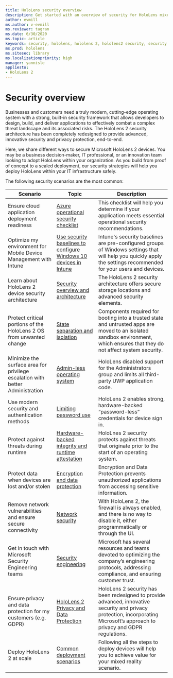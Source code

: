 ```yaml
---
title: HoloLens security overview
description: Get started with an overview of security for HoloLens mixed reality devices. 
author: evmill
ms.author: v-evmill
ms.reviewer: tagran
ms.date: 6/30/2020
ms.topic: article
keywords: security, hololens, hololens 2, hololens2 security, security overview
ms.prod: hololens
ms.sitesec: library
ms.localizationpriority: high
manager: yannisle
appliesto:
- HoloLens 2
---
```


# Security overview

Businesses and customers need a truly modern, cutting-edge operating system with a strong, built-in security framework that allows developers to design, build, and deliver applications to effectively combat a complex threat landscape and its associated risks. The HoloLens 2 security architecture has been completely redesigned to provide advanced, innovative security and privacy protection, end-to-end.

Here, we share different ways to secure Microsoft HoloLens 2 devices. You may be a business decision-maker, IT professional, or an innovation team looking to adopt HoloLens within your organization. As you build from proof of concept to a scaled deployment, our security strategies will help you deploy HoloLens within your IT infrastructure safely. 

The following security scenarios are the most common:

| Scenario | Topic | Description |
|---------|---------|---------|
| Ensure cloud application deployment readiness | [Azure operational security checklist](../../../azure/security/fundamentals/operational-checklist) | This checklist will help you determine if your application meets essential operational security recommendations. |
| Optimize my environment for Mobile Device Management with Intune | [Use security baselines to configure Windows 10 devices in Intune](../../../mem/intune/protect/security-baselines) | Intune's security baselines are pre-configured groups of Windows settings that will help you quickly apply the settings recommended for your users and devices. |
| Learn about HoloLens 2 device security architecture | [Security overview and architecture](security-architecture) | The HoloLens 2 security architecture offers secure storage locations and advanced security elements. |
| Protect critical portions of the HoloLens 2 OS from unwanted change | [State separation and isolation](security-state-separation-isolation) | Components required for booting into a trusted state and untrusted apps are moved to an isolated sandbox environment, which ensures that they do not affect system security. |
| Minimize the surface area for privilege escalation with better Administration | [Admin-less operating system](security-adminless-os) | HoloLens disabled support for the Administrators group and limits all third-party UWP application code.  |
| Use modern security and authentication methods | [Limiting password use](security-limiting-password-use) | HoloLens 2 enables strong, hardware-backed “password-less” credentials for device sign in. |
| Protect against threats during runtime | [Hardware-backed integrity and runtime attestation](security-hardware-backed-integrity) | HoloLnes 2 security protects against threats that originate prior to the start of an operating system. |
| Protect data when devices are lost and/or stolen | [Encryption and data protection](security-encryption-data-protection) | Encryption and Data Protection prevents unauthorized applications from accessing sensitive information. |
| Remove network vulnerabilities and ensure secure connectivity | [Network security](security-network-security) | With HoloLens 2, the firewall is always enabled, and there is no way to disable it, either programmatically or through the UI. |
| Get in touch with Microsoft Security Engineering teams | [Security engineering](security-engineering) | Microsoft has several resources and teams devoted to optimizing the company’s engineering protocols, addressing compliance, and ensuring customer trust.|
| Ensure privacy and data protection for my customers (e.g. GDPR) | [HoloLens 2 Privacy and Data Protection](hololens2-privacy) | HoloLens 2 security has been redesigned to provide advanced, innovative security and privacy protection, incorporating Microsoft’s approach to privacy and GDPR regulations.|
| Deploy HoloLens 2 at scale | [Common deployment scenarios](hololens-requirements) | Following all the steps to deploy devices will help you to achieve value for your mixed reality scenario.|
